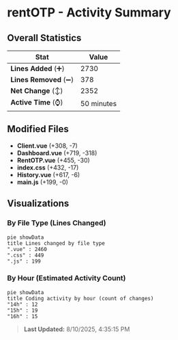 # rentOTP - Activity Summary 

## Overall Statistics

| Stat                   | Value                                                             |
| ---------------------- | ----------------------------------------------------------------- |
| **Lines Added** (➕)   | 2730                                          |
| **Lines Removed** (➖) | 378                                        |
| **Net Change** (↕)    | 2352                |
| **Active Time** (⌚)   | 50 minutes |


## Modified Files
- **Client.vue** (+308, -7)
- **Dashboard.vue** (+719, -318)
- **RentOTP.vue** (+455, -30)
- **index.css** (+432, -17)
- **History.vue** (+617, -6)
- **main.js** (+199, -0)

## Visualizations

### By File Type (Lines Changed)

```mermaid
pie showData
title Lines changed by file type
".vue" : 2460
".css" : 449
".js" : 199
```

### By Hour (Estimated Activity Count)

```mermaid
pie showData
title Coding activity by hour (count of changes)
"14h" : 12
"15h" : 19
"16h" : 15
```


> **Last Updated:** 8/10/2025, 4:35:15 PM